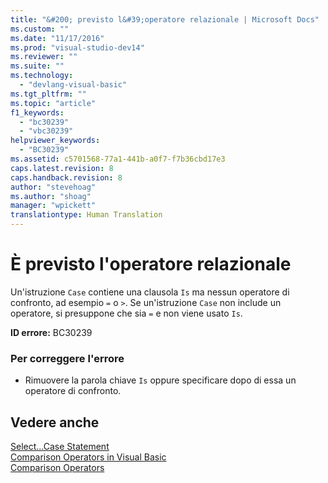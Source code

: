 ```yaml
---
title: "&#200; previsto l&#39;operatore relazionale | Microsoft Docs"
ms.custom: ""
ms.date: "11/17/2016"
ms.prod: "visual-studio-dev14"
ms.reviewer: ""
ms.suite: ""
ms.technology: 
  - "devlang-visual-basic"
ms.tgt_pltfrm: ""
ms.topic: "article"
f1_keywords: 
  - "bc30239"
  - "vbc30239"
helpviewer_keywords: 
  - "BC30239"
ms.assetid: c5701568-77a1-441b-a0f7-f7b36cbd17e3
caps.latest.revision: 8
caps.handback.revision: 8
author: "stevehoag"
ms.author: "shoag"
manager: "wpickett"
translationtype: Human Translation
---
```

# &#200; previsto l&#39;operatore relazionale
Un'istruzione `Case` contiene una clausola `Is` ma nessun operatore di confronto, ad esempio `=` o `>`. Se un'istruzione `Case` non include un operatore, si presuppone che sia `=` e non viene usato `Is`.  
  
 **ID errore:** BC30239  
  
### Per correggere l'errore  
  
-   Rimuovere la parola chiave `Is` oppure specificare dopo di essa un operatore di confronto.  
  
## Vedere anche  
 [Select...Case Statement](../../visual-basic/language-reference/statements/select-case-statement.md)   
 [Comparison Operators in Visual Basic](../../visual-basic/programming-guide/language-features/operators-and-expressions/comparison-operators.md)   
 [Comparison Operators](../../visual-basic/language-reference/operators/comparison-operators.md)